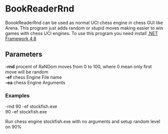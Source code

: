 # BookReaderRnd
BoookReaderRnd can be used as normal UCI chess engine in chess GUI like Arena.
This program just adds random or stupid moves making easier to win games with chess UCI engines.
To use this program you need install  <a href="https://dotnet.microsoft.com/download/dotnet-framework/net48">.NET Framework 4.8</a>

## Parameters

**-rnd** procent of RaNDom moves from 0 to 100, where 0 mean only first move will be random<br/>
**-ef** chess Engine File name<br/>
**-ea** chess Engine Arguments<br/>

### Examples

-rnd 90 -ef stockfish.exe<br />
90 -ef stockfish.exe

Run chess engine stockfish.exe with no arguments and setup random level on 90%
